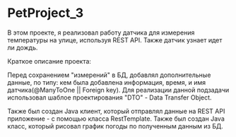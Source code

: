 # PetProject_3
В этом проекте, я реализовал работу датчика для измерения температуры на улице, используя REST API. Также датчик узнает идет ли дождь.

Краткое описание проекта:

Перед сохранением "измерений" в БД, добавлял дополнительные данные, по типу: кем была добавлена информация, время, и имя датчика(@ManyToOne || Foreign key). Для реализации данной подзадачи использовал шаблое проектирования "DTO" - Data Transfer Object.

Также был создан Java клиент, который отправлял данные на REST API приложение - с помощью класса RestTemplate. Также был создан Java класс, который рисовал график погоды по полученным данным из БД.
